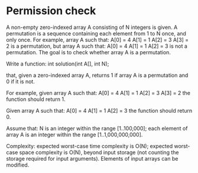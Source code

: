 Permission check
=====================

A non-empty zero-indexed array A consisting of N integers is given.
A permutation is a sequence containing each element from 1 to N once, and only once.
For example, array A such that:
    A[0] = 4
    A[1] = 1
    A[2] = 3
    A[3] = 2
is a permutation, but array A such that:
    A[0] = 4
    A[1] = 1
    A[2] = 3
is not a permutation.
The goal is to check whether array A is a permutation.

Write a function:
	int solution(int A[], int N);
	
that, given a zero-indexed array A, returns 1 if array A is a permutation and 0 if it is not.

For example, given array A such that:
    A[0] = 4
    A[1] = 1
    A[2] = 3
    A[3] = 2
the function should return 1.

Given array A such that:
    A[0] = 4
    A[1] = 1
    A[2] = 3
the function should return 0.

Assume that:
	N is an integer within the range [1..100,000];
	each element of array A is an integer within the range [1..1,000,000,000].
	
Complexity:
	expected worst-case time complexity is O(N);
	expected worst-case space complexity is O(N), beyond input storage (not counting the storage required for input arguments).
	Elements of input arrays can be modified.